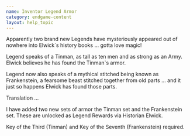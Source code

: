 ```yaml
---
name: Inventor Legend Armor
category: endgame-content
layout: help_topic
---
```

Apparently two brand new Legends have mysteriously appeared out of nowhere into Elwick\`s history books ... gotta love magic!

Legend speaks of a Tinman, as tall as ten men and as strong as an Army. Elwick believes he has found the Tinman\`s armor.

Legend now also speaks of a mythical stitched being known as Frankenstein, a fearsome beast stitched together from old parts ... and it just so happens Elwick has found those parts.

Translation ...

I have added two new sets of armor the Tinman set and the Frankenstein set. These are unlocked as Legend Rewards via Historian Elwick.

Key of the Third (Tinman) and Key of the Seventh (Frankenstein) required.